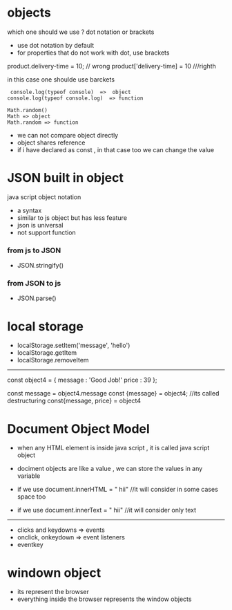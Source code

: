 # objects

which one should we use ? dot notation or brackets
- use dot notation by default
- for properties that do not work with dot, use brackets

 product.delivery-time = 10;  // wrong
 product['delivery-time] = 10   ///righth

 in this case one shoulde use barckets

     console.log(typeof console)  =>  object 
    console.log(typeof console.log)  => function

    Math.random()
    Math => object
    Math.random => function

- we can not compare object directly
- object shares reference 
- if i have declared as const , in that case too we can change the value



# JSON built in object

java script object notation
- a syntax
- similar to js object but has less feature
- json is universal
- not support function

### from js to  JSON
- JSON.stringify()

### from  JSON to js
- JSON.parse()



# local storage
- localStorage.setItem('message', 'hello') 
- localStorage.getItem
- localStorage.removeItem


---------------------------------------


const object4 = {
    message : 'Good Job!'
    price : 39
};

const message = object4.message
const {message} = object4;  //its called destructuring
const{message, price} = object4














# Document Object Model

- when any HTML element is inside java script , it is called java script object
- dociment objects are like a value , we can store the values in any variable


- if we use document.innerHTML = "           hii"  //it will consider in some cases space too 
- if we use document.innerText = "           hii"  //it will consider only text


----------------------------------------------------------------

- clicks and keydowns => events
- onclick, onkeydown  =>  event listeners
- eventkey





# windown object
- its represent the browser
- everything inside the browser represents the window objects